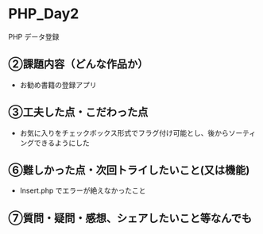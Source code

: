 # PHP_Day2
PHP データ登録


## ②課題内容（どんな作品か）

- お勧め書籍の登録アプリ

## ③工夫した点・こだわった点
- お気に入りをチェックボックス形式でフラグ付け可能とし、後からソーティングできるようにした
  
## ⑥難しかった点・次回トライしたいこと(又は機能)
- Insert.php でエラーが絶えなかったこと

## ⑦質問・疑問・感想、シェアしたいこと等なんでも

